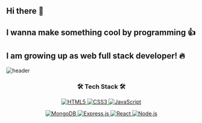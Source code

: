 ## Hi there 👋
## I wanna make something cool by programming 👍
## I am growing up as web full stack developer! 🔥
![header](https://capsule-render.vercel.app/api?type=waving&color=gradient&height=150&section=header&text=kinaboot&fontSize=70&animation=fadeIn)

<h3 align="center">🛠 Tech Stack 🛠</h3>

<p align="center">
  <a href="https://developer.mozilla.org/en-US/docs/Web/HTML">
    <img src="https://img.shields.io/badge/HTML5-E34F26?style=flat-square&logo=html5&logoColor=white" alt="HTML5">
  </a>
  <a href="https://developer.mozilla.org/en-US/docs/Web/CSS">
    <img src="https://img.shields.io/badge/CSS3-1572B6?style=flat-square&logo=css3&logoColor=white" alt="CSS3">
  </a>
  <a href="https://developer.mozilla.org/en-US/docs/Web/JavaScript">
    <img src="https://img.shields.io/badge/JavaScript-F7DF1E?style=flat-square&logo=javascript&logoColor=black" alt="JavaScript">
  </a>
</p>

<p align="center">
  <a href="https://www.mongodb.com/">
    <img src="https://img.shields.io/badge/MongoDB-47A248?style=flat-square&logo=mongodb&logoColor=white" alt="MongoDB">
  </a>
  <a href="https://expressjs.com/">
    <img src="https://img.shields.io/badge/Express-000000?style=flat-square&logo=express&logoColor=white" alt="Express.js">
  </a>
  <a href="https://reactjs.org/">
    <img src="https://img.shields.io/badge/React-61DAFB?style=flat-square&logo=react&logoColor=black" alt="React">
  </a>
  <a href="https://nodejs.org/">
    <img src="https://img.shields.io/badge/Node.js-339933?style=flat-square&logo=node.js&logoColor=white" alt="Node.js">
  </a>
</p>

